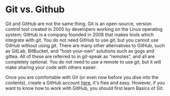 # Git vs. Github
Git and GitHub are not the same thing. Git is an open-source, version control tool created in 2005 by developers working on the Linux operating system; GitHub is a company founded in 2008 that makes tools which integrate with git. You do not need GitHub to use git, but you cannot use GitHub without using git. There are many other alternatives to GitHub, such as GitLab, BitBucket, and “host-your-own” solutions such as gogs and gittea. All of these are referred to in git-speak as “remotes”, and all are completely optional. You do not need to use a remote to use git, but it will make sharing your code with others easier.

Once you are comfortable with Git (or even now before you dive into the contents), create a GitHub account [here](https://github.com/), it's free and easy. However, if you want to know how to work with GitHub, you should first learn Basics of Git.
